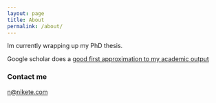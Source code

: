 ```yaml
---
layout: page
title: About
permalink: /about/
---
```


Im currently wrapping up my PhD thesis.

Google scholar does a <a href=" https://scholar.google.it/citations?hl=en&user=_2Z3DcoAAAAJ&view_op=list_works&sortby=pubdate"> good first approximation to my academic output</a>



### Contact me

[n@nikete.com](mailto:n@nikete.com)
